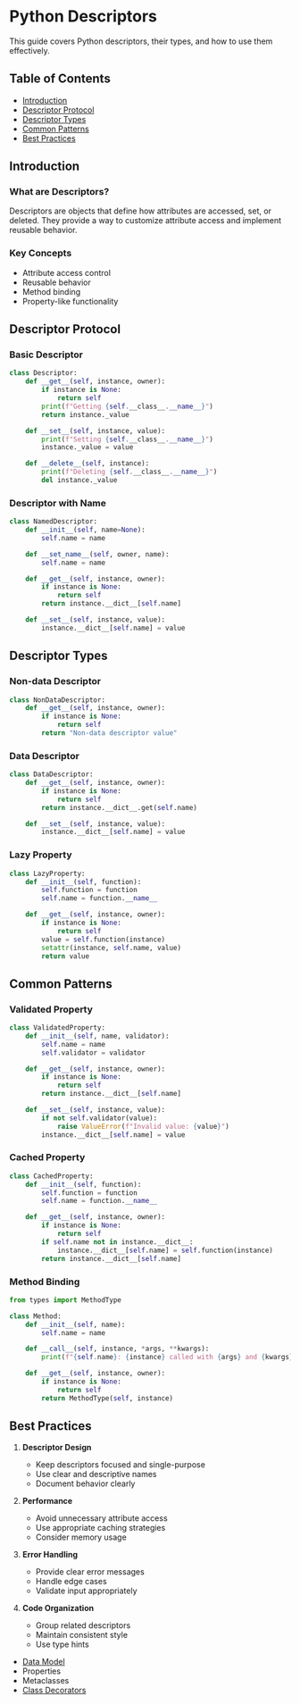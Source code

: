 # Python Descriptors

This guide covers Python descriptors, their types, and how to use them effectively.

## Table of Contents
- [Introduction](#introduction)
- [Descriptor Protocol](#descriptor-protocol)
- [Descriptor Types](#descriptor-types)
- [Common Patterns](#common-patterns)
- [Best Practices](#best-practices)

## Introduction

### What are Descriptors?
Descriptors are objects that define how attributes are accessed, set, or deleted. They provide a way to customize attribute access and implement reusable behavior.

### Key Concepts
- Attribute access control
- Reusable behavior
- Method binding
- Property-like functionality

## Descriptor Protocol

### Basic Descriptor
```python
class Descriptor:
    def __get__(self, instance, owner):
        if instance is None:
            return self
        print(f"Getting {self.__class__.__name__}")
        return instance._value

    def __set__(self, instance, value):
        print(f"Setting {self.__class__.__name__}")
        instance._value = value

    def __delete__(self, instance):
        print(f"Deleting {self.__class__.__name__}")
        del instance._value
```

### Descriptor with Name
```python
class NamedDescriptor:
    def __init__(self, name=None):
        self.name = name

    def __set_name__(self, owner, name):
        self.name = name

    def __get__(self, instance, owner):
        if instance is None:
            return self
        return instance.__dict__[self.name]

    def __set__(self, instance, value):
        instance.__dict__[self.name] = value
```

## Descriptor Types

### Non-data Descriptor
```python
class NonDataDescriptor:
    def __get__(self, instance, owner):
        if instance is None:
            return self
        return "Non-data descriptor value"
```

### Data Descriptor
```python
class DataDescriptor:
    def __get__(self, instance, owner):
        if instance is None:
            return self
        return instance.__dict__.get(self.name)

    def __set__(self, instance, value):
        instance.__dict__[self.name] = value
```

### Lazy Property
```python
class LazyProperty:
    def __init__(self, function):
        self.function = function
        self.name = function.__name__

    def __get__(self, instance, owner):
        if instance is None:
            return self
        value = self.function(instance)
        setattr(instance, self.name, value)
        return value
```

## Common Patterns

### Validated Property
```python
class ValidatedProperty:
    def __init__(self, name, validator):
        self.name = name
        self.validator = validator

    def __get__(self, instance, owner):
        if instance is None:
            return self
        return instance.__dict__[self.name]

    def __set__(self, instance, value):
        if not self.validator(value):
            raise ValueError(f"Invalid value: {value}")
        instance.__dict__[self.name] = value
```

### Cached Property
```python
class CachedProperty:
    def __init__(self, function):
        self.function = function
        self.name = function.__name__

    def __get__(self, instance, owner):
        if instance is None:
            return self
        if self.name not in instance.__dict__:
            instance.__dict__[self.name] = self.function(instance)
        return instance.__dict__[self.name]
```

### Method Binding
```python
from types import MethodType

class Method:
    def __init__(self, name):
        self.name = name

    def __call__(self, instance, *args, **kwargs):
        print(f"{self.name}: {instance} called with {args} and {kwargs}")

    def __get__(self, instance, owner):
        if instance is None:
            return self
        return MethodType(self, instance)
```

## Best Practices

1. **Descriptor Design**
   - Keep descriptors focused and single-purpose
   - Use clear and descriptive names
   - Document behavior clearly

2. **Performance**
   - Avoid unnecessary attribute access
   - Use appropriate caching strategies
   - Consider memory usage

3. **Error Handling**
   - Provide clear error messages
   - Handle edge cases
   - Validate input appropriately

4. **Code Organization**
   - Group related descriptors
   - Maintain consistent style
   - Use type hints

- [Data Model](../advanced/data_model.md)
- Properties
- Metaclasses
- [Class Decorators](../advanced/decorators.md) 